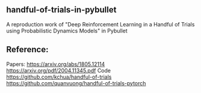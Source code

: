 ## handful-of-trials-in-pybullet  
A reproduction work of "Deep Reinforcement Learning in a Handful of Trials using Probabilistic Dynamics Models" in Pybullet  

## Reference: 


Papers: 
https://arxiv.org/abs/1805.12114
https://arxiv.org/pdf/2004.11345.pdf
Code
https://github.com/kchua/handful-of-trials
https://github.com/quanvuong/handful-of-trials-pytorch
